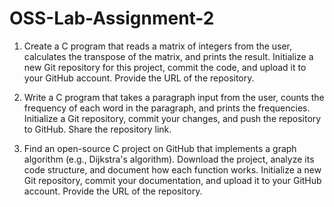 # OSS-Lab-Assignment-2

1. Create a C program that reads a matrix of integers from the user, calculates the transpose of the matrix, and prints
the result. Initialize a new Git repository for this project, commit the code, and upload it to your GitHub account.
Provide the URL of the repository.

2. Write a C program that takes a paragraph input from the user, counts the frequency of each word in the paragraph,
and prints the frequencies. Initialize a Git repository, commit your changes, and push the repository to GitHub.
Share the repository link.

3. Find an open-source C project on GitHub that implements a graph algorithm (e.g., Dijkstra's algorithm).
Download the project, analyze its code structure, and document how each function works. Initialize a new Git
repository, commit your documentation, and upload it to your GitHub account. Provide the URL of the repository.
